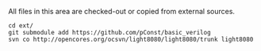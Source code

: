 All files in this area are checked-out or copied from external sources.

    cd ext/
    git submodule add https://github.com/pConst/basic_verilog
    svn co http://opencores.org/ocsvn/light8080/light8080/trunk light8080
